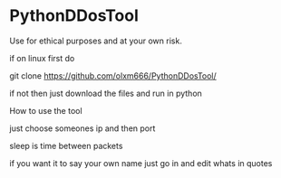 # PythonDDosTool
Use for ethical purposes and at your own risk.

  if on linux first do

  git clone https://github.com/olxm666/PythonDDosTool/

  if not then just download the files and run in python

How to use the tool

  just choose someones ip and then port

  sleep is time between packets

if you want it to say your own name just go in and edit whats in quotes
